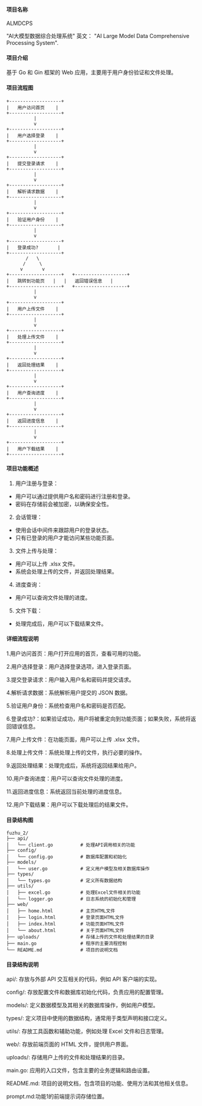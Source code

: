 #### 项目名称

ALMDCPS

"AI大模型数据综合处理系统" 英文： "AI Large Model Data Comprehensive Processing System".

#### 项目介绍

基于 Go 和 Gin 框架的 Web 应用，主要用于用户身份验证和文件处理。

#### 项目流程图

```
+-------------------+
|   用户访问首页    |
+-------------------+
          |
          v
+-------------------+
|   用户选择登录    |
+-------------------+
          |
          v
+-------------------+
|   提交登录请求    |
+-------------------+
          |
          v
+-------------------+
|   解析请求数据    |
+-------------------+
          |
          v
+-------------------+
|   验证用户身份    |
+-------------------+
          |
          v
+-------------------+
|   登录成功?       |
+-------------------+
       /   \
      /     \
     v       v
+-------------------+   +-------------------+
|   跳转到功能页   |   |   返回错误信息   |
+-------------------+   +-------------------+
          |
          v
+-------------------+
|   用户上传文件    |
+-------------------+
          |
          v
+-------------------+
|   处理上传文件    |
+-------------------+
          |
          v
+-------------------+
|   返回处理结果    |
+-------------------+
          |
          v
+-------------------+
|   用户查询进度    |
+-------------------+
          |
          v
+-------------------+
|   返回进度信息    |
+-------------------+
          |
          v
+-------------------+
|   用户下载结果    |
+-------------------+
```

#### 项目功能概述

1. 用户注册与登录：

- 用户可以通过提供用户名和密码进行注册和登录。
- 密码在存储前会被加密，以确保安全性。

2. 会话管理：

- 使用会话中间件来跟踪用户的登录状态。
- 只有已登录的用户才能访问某些功能页面。

3. 文件上传与处理：

- 用户可以上传 .xlsx 文件。
- 系统会处理上传的文件，并返回处理结果。

4. 进度查询：

- 用户可以查询文件处理的进度。

5. 文件下载：

- 处理完成后，用户可以下载结果文件。

#### 详细流程说明

1.用户访问首页：用户打开应用的首页，查看可用的功能。

2.用户选择登录：用户选择登录选项，进入登录页面。

3.提交登录请求：用户输入用户名和密码并提交请求。

4.解析请求数据：系统解析用户提交的 JSON 数据。

5.验证用户身份：系统检查用户名和密码是否匹配。

6.登录成功?：如果验证成功，用户将被重定向到功能页面；如果失败，系统将返回错误信息。

7.用户上传文件：在功能页面，用户可以上传 .xlsx 文件。

8.处理上传文件：系统处理上传的文件，执行必要的操作。

9.返回处理结果：处理完成后，系统将返回结果给用户。

10.用户查询进度：用户可以查询文件处理的进度。

11.返回进度信息：系统返回当前处理的进度信息。

12.用户下载结果：用户可以下载处理后的结果文件。

#### 目录结构图

```
fuzhu_2/
├── api/
│   └── client.go          # 处理API调用相关的功能
├── config/
│   └── config.go          # 数据库配置和初始化
├── models/
│   └── user.go            # 定义用户模型及相关数据库操作
├── types/
│   └── types.go           # 定义所有数据结构
├── utils/
│   ├── excel.go           # 处理Excel文件相关的功能
│   └── logger.go          # 日志系统的初始化和管理
├── web/
│   ├── home.html          # 主页HTML文件
│   ├── login.html         # 登录页面HTML文件
│   ├── index.html         # 功能页面HTML文件
│   └── about.html         # 关于页面HTML文件
├── uploads/               # 存储上传的文件和处理结果的目录
├── main.go                # 程序的主要流程控制
└── README.md              # 项目的说明文档
```

#### 目录结构说明

api/: 存放与外部 API 交互相关的代码，例如 API 客户端的实现。

config/: 存放配置文件和数据库初始化代码，负责应用的配置管理。

models/: 定义数据模型及其相关的数据库操作，例如用户模型。

types/: 定义项目中使用的数据结构，通常用于类型声明和接口定义。

utils/: 存放工具函数和辅助功能，例如处理 Excel 文件和日志管理。

web/: 存放前端页面的 HTML 文件，提供用户界面。

uploads/: 存储用户上传的文件和处理结果的目录。

main.go: 应用的入口文件，包含主要的业务逻辑和路由设置。

README.md: 项目的说明文档，包含项目的功能、使用方法和其他相关信息。

prompt.md:功能1的前端提示词存储位置。
